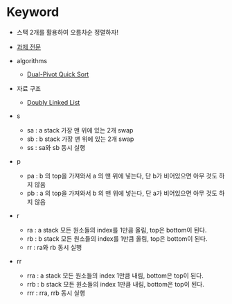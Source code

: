 # Keyword
- 스택 2개를 활용하여 오름차순 정렬하자!
- <a href="https://github.com/mtae616/42_cursus/blob/master/push_swap/subject.md">과제 전문</a>
- algorithms
	- <a href="https://github.com/mtae616/42DS-study/blob/master/sorting/8_sorting.pdf">Dual-Pivot Quick Sort</a>
- 자료 구조
	- <a href="https://github.com/mtae616/42DS-study/tree/master/list/doublylist">Doubly Linked List</a>

- s
  - sa : a stack 가장 맨 위에 있는 2개 swap
  - sb : b stack 가장 맨 위에 있는 2개 swap
  - ss : sa와 sb 동시 실행
- p
  - pa : b 의 top을 가져와서 a 의 맨 위에 넣는다, 단 b가 비어있으면 아무 것도 하지 않음
  - pb : a 의 top을 가져와서 b 의 맨 위에 넣는다, 단 a가 비어있으면 아무 것도 하지 않음
- r
  - ra : a stack 모든 원소들의 index를 1만큼 올림, top은 bottom이 된다.
  - rb : b stack 모든 원소들의 index를 1만큼 올림, top은 bottom이 된다.
  - rr : ra와 rb 동시 실행
- rr
  - rra : a stack 모든 원소들의 index 1만큼 내림, bottom은 top이 된다.
  - rrb : b stack 모든 원소들의 index 1만큼 내림, bottom은 top이 된다.
  - rrr : rra, rrb 동시 실행
